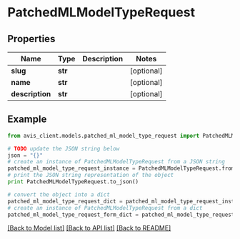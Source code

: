 # PatchedMLModelTypeRequest


## Properties

Name | Type | Description | Notes
------------ | ------------- | ------------- | -------------
**slug** | **str** |  | [optional]
**name** | **str** |  | [optional]
**description** | **str** |  | [optional]

## Example

```python
from avis_client.models.patched_ml_model_type_request import PatchedMLModelTypeRequest

# TODO update the JSON string below
json = "{}"
# create an instance of PatchedMLModelTypeRequest from a JSON string
patched_ml_model_type_request_instance = PatchedMLModelTypeRequest.from_json(json)
# print the JSON string representation of the object
print PatchedMLModelTypeRequest.to_json()

# convert the object into a dict
patched_ml_model_type_request_dict = patched_ml_model_type_request_instance.to_dict()
# create an instance of PatchedMLModelTypeRequest from a dict
patched_ml_model_type_request_form_dict = patched_ml_model_type_request.from_dict(patched_ml_model_type_request_dict)
```
[[Back to Model list]](../README.md#documentation-for-models) [[Back to API list]](../README.md#documentation-for-api-endpoints) [[Back to README]](../README.md)
